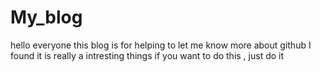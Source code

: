 # My_blog
hello everyone this blog is for helping to let me know more about github
I found it is really a intresting things
if you want to do this , just do it
